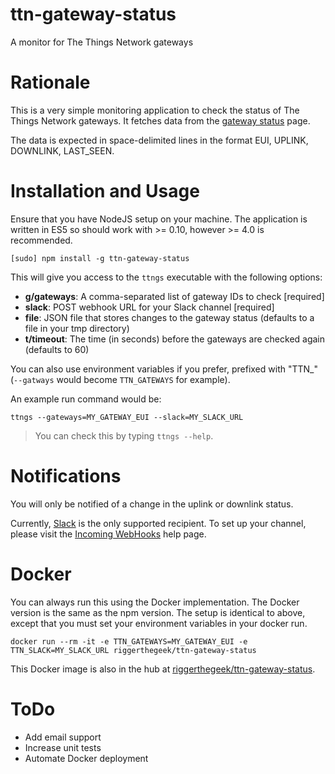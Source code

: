 # ttn-gateway-status

A monitor for The Things Network gateways

# Rationale

This is a very simple monitoring application to check the status of The Things Network gateways. It fetches
data from the [gateway status](https://staging.thethingsnetwork.org/gatewaystatus) page.

The data is expected in space-delimited lines in the format EUI, UPLINK, DOWNLINK, LAST_SEEN.

# Installation and Usage

Ensure that you have NodeJS setup on your machine. The application is written in ES5 so should work with >= 0.10,
however >= 4.0 is recommended.

    [sudo] npm install -g ttn-gateway-status

This will give you access to the `ttngs` executable with the following options:

  - **g/gateways**: A comma-separated list of gateway IDs to check [required]
  - **slack**: POST webhook URL for your Slack channel [required]
  - **file**: JSON file that stores changes to the gateway status (defaults to a file in your tmp directory)
  - **t/timeout**: The time (in seconds) before the gateways are checked again (defaults to 60)

You can also use environment variables if you prefer, prefixed with "TTN_" (`--gatways` would become `TTN_GATEWAYS`
for example).

An example run command would be:

    ttngs --gateways=MY_GATEWAY_EUI --slack=MY_SLACK_URL

> You can check this by typing `ttngs --help`.

# Notifications

You will only be notified of a change in the uplink or downlink status.

Currently, [Slack](https://slack.com) is the only supported recipient. To set up your channel, please visit the
[Incoming WebHooks](https://slack.com/apps/A0F7XDUAZ-incoming-webhooks) help page.

# Docker

You can always run this using the Docker implementation. The Docker version is the same as the npm version. The
setup is identical to above, except that you must set your environment variables in your docker run.

    docker run --rm -it -e TTN_GATEWAYS=MY_GATEWAY_EUI -e TTN_SLACK=MY_SLACK_URL riggerthegeek/ttn-gateway-status

This Docker image is also in the hub at [riggerthegeek/ttn-gateway-status](https://hub.docker.com/r/riggerthegeek/ttn-gateway-status).

# ToDo

 - Add email support
 - Increase unit tests
 - Automate Docker deployment
